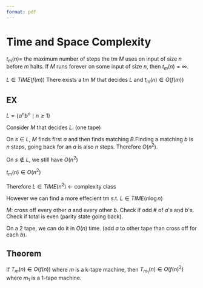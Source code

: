 ```yaml
---
format: pdf
---
```


# Time and Space Complexity
$t_m(n)=$ the maximum number of steps the tm $M$ uses on input of size $n$ before $m$ halts. If $M$ runs forever on some input of size $n$, then $t_m(n)=\infty$.

$L\in TIME(f(m))$ There exists a tm $M$ that decides $L$ and $t_m(n)\in O(f(m))$

## EX
$L=\{a^nb^n\mid n\geq 1\}$

Consider $M$ that decides $L$. (one tape) 

On $s\in L$, $M$ finds first $a$ and then finds matching $B$.Finding a matching $b$ is $n$ steps, going back for an $a$ is also $n$ steps. Therefore $O(n^2)$.

On $s\nin L$, we still have $O(n^2)$

$t_m(n)\in O(n^2)$

Therefore $L\in TIME(n^2)$ <- complexity class

However we can find a more effecient tm s.t. $L\in TIME(n\log n)$

$M$: cross off every other $a$ and every other $b$. Check if odd # of $a$'s and $b$'s. Check if total is even (parity state going back). 

On a 2 tape, we can do it in $O(n)$ time. (add $a$ to other tape than cross off for each $b$).

## Theorem
If $T_m(n)\in O(f(n))$ where $m$ is a k-tape machine, then $T_{m_1}(n)\in O(f(n)^2)$ where $m_1$ is a 1-tape machine.
